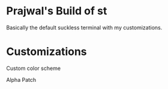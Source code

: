 # Prajwal's Build of st

Basically the default suckless terminal with my customizations.

# Customizations

Custom color scheme

Alpha Patch
